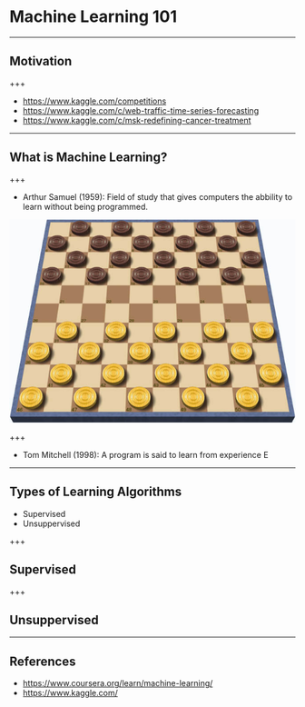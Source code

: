# Machine Learning 101
---
## Motivation

+++
* https://www.kaggle.com/competitions
* https://www.kaggle.com/c/web-traffic-time-series-forecasting
* https://www.kaggle.com/c/msk-redefining-cancer-treatment

---
## What is Machine Learning?

+++

* Arthur Samuel (1959): Field of study that gives computers the abbility 
to learn without being programmed.

![Logo](notes/assets/International_draughts.jpg)

+++

* Tom Mitchell (1998): A program is said to learn from experience E

---
## Types of Learning Algorithms

* Supervised
* Unsuppervised

+++

## Supervised

+++

## Unsuppervised

---
## References

* https://www.coursera.org/learn/machine-learning/
* https://www.kaggle.com/